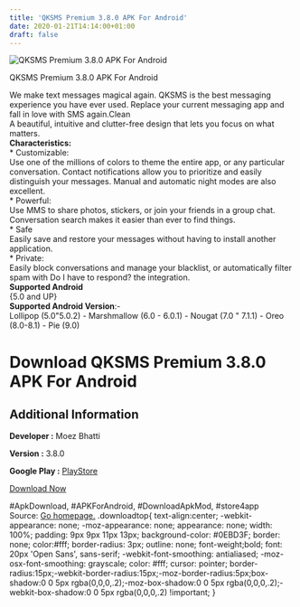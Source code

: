 ```yaml
---
title: 'QKSMS Premium 3.8.0 APK For Android'
date: 2020-01-21T14:14:00+01:00
draft: false
---
```


![QKSMS Premium 3.8.0 APK For Android](https://i2.wp.com/apkhome.net/wp-content/uploads/2020/01/QKSMS-Premium-3.8.0.png "QKSMS Premium 3.8.0 APK For Android")

  

QKSMS Premium 3.8.0 APK For Android

We make text messages magical again. QKSMS is the best messaging experience you have ever used. Replace your current messaging app and fall in love with SMS again.Clean  
A beautiful, intuitive and clutter-free design that lets you focus on what matters.  
**Characteristics:**  
\* Customizable:  
Use one of the millions of colors to theme the entire app, or any particular conversation. Contact notifications allow you to prioritize and easily distinguish your messages. Manual and automatic night modes are also excellent.  
\* Powerful:  
Use MMS to share photos, stickers, or join your friends in a group chat. Conversation search makes it easier than ever to find things.  
\* Safe  
Easily save and restore your messages without having to install another application.  
\* Private:  
Easily block conversations and manage your blacklist, or automatically filter spam with Do I have to respond? the integration.  
**Supported Android**  
{5.0 and UP}  
**Supported Android Version**:-  
Lollipop (5.0"5.0.2) - Marshmallow (6.0 - 6.0.1) - Nougat (7.0 " 7.1.1) - Oreo (8.0-8.1) - Pie (9.0)

Download QKSMS Premium 3.8.0 APK For Android
============================================

Additional Information
----------------------

**Developer :** Moez Bhatti

**Version :** 3.8.0

**Google Play :** [PlayStore](https://play.google.com/store/apps/details?id=com.moez.QKSMS)

  

[Download Now](https://store4app.co/post/qksms-premium-3-8-0-apk-for-android_1579612389)

  
#ApkDownload, #APKForAndroid, #DownloadApkMod, #store4app  
Source: [Go homepage.](https://store4app.co/post/qksms-premium-3-8-0-apk-for-android_1579612389) .downloadtop{ text-align:center; -webkit-appearance: none; -moz-appearance: none; appearance: none; width: 100%; padding: 9px 9px 11px 13px; background-color: #0EBD3F; border: none; color:#fff; border-radius: 3px; outline: none; font-weight;bold; font: 20px 'Open Sans', sans-serif; -webkit-font-smoothing: antialiased; -moz-osx-font-smoothing: grayscale; color: #fff; cursor: pointer; border-radius:15px;-webkit-border-radius:15px;-moz-border-radius:5px;box-shadow:0 0 5px rgba(0,0,0,.2);-moz-box-shadow:0 0 5px rgba(0,0,0,.2);-webkit-box-shadow:0 0 5px rgba(0,0,0,.2) !important; }